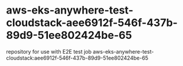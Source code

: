 # aws-eks-anywhere-test-cloudstack-aee6912f-546f-437b-89d9-51ee802424be-65
repository for use with E2E test job aws-eks-anywhere-test-cloudstack:aee6912f-546f-437b-89d9-51ee802424be-65
